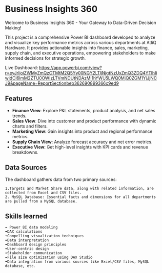 # Business Insights 360

Welcome to Business Insights 360 - Your Gateway to Data-Driven Decision Making!

This project is a comprehensive Power BI dashboard developed to analyze and visualize key performance metrics across various departments at AtliQ Hardware. It provides actionable insights into finance, sales, marketing, supply chain, and executive operations, empowering stakeholders to make informed decisions for strategic growth.

Live Dashboard: https://app.powerbi.com/view?r=eyJrIjoiZWMyZmQzOTMtM2Q5Yy00NGY2LTljNjgtNzUxZmQ3ZDQ4YTlhIiwidCI6ImM2ZTU0OWIzLTVmNDUtNDAzMi1hYWU5LWQ0MjQ0ZGM1YjJjNCJ9&pageName=ReportSectionbeb362690899366c9ed9

## Features

- **Finance View**: Explore P&L statements, product analysis, and net sales trends.
- **Sales View**: Dive into customer and product performance with dynamic charts and filters.
- **Marketing View**: Gain insights into product and regional performance metrics.
- **Supply Chain View**: Analyze forecast accuracy and net error metrics.
- **Executive View**: Get high-level insights with KPI cards and revenue breakdowns.

## Data Sources
The dashboard gathers data from two primary sources:

    1.Targets and Market Share data, along with related information, are collected from Excel and CSV files.
    2. MySQL Database: Essential facts and dimensions for all departments are pulled from a MySQL database.

## Skills learned 
  
    ➡️ Power BI data modeling
    ➡️DAX calculations
    ➡️Compelling visualization techniques
    ➡️Data interpretation
    ➡️Dashboard design principles
    ➡️User-centric design
    ➡️Stakeholder communication
    ➡️File size optimization using DAX Studio
    ➡️Data integration from various sources like Excel/CSV files, MySQL database, etc.
